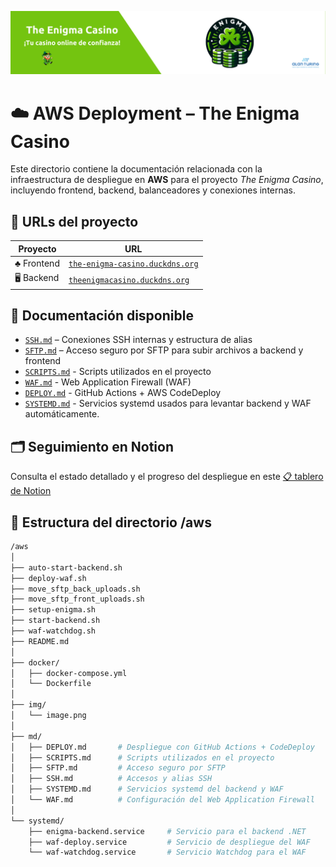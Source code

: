 ![banner](https://github.com/The-Enigma-Casino/.github/blob/main/img/Portada.png?raw=true)

# ☁️ AWS Deployment – The Enigma Casino

Este directorio contiene la documentación relacionada con la infraestructura de despliegue en **AWS** para el proyecto _The Enigma Casino_, incluyendo frontend, backend, balanceadores y conexiones internas.


## 🔗 URLs del proyecto

| Proyecto    | URL                                                                      |
| ----------- | ------------------------------------------------------------------------ |
| ♣️ Frontend | [`the-enigma-casino.duckdns.org`](https://the-enigma-casino.duckdns.org) |
| 🖥️ Backend  | [`theenigmacasino.duckdns.org`](https://theenigmacasino.duckdns.org/api) |


## 📁 Documentación disponible

- [`SSH.md`](./md/SSH.md) – Conexiones SSH internas y estructura de alias
- [`SFTP.md`](./md/SFTP.md) – Acceso seguro por SFTP para subir archivos a backend y frontend
- [`SCRIPTS.md`](./md/SCRIPTS.md) - Scripts utilizados en el proyecto
- [`WAF.md`](./md/WAF.md) - Web Application Firewall (WAF) 
- [`DEPLOY.md`](./md/DEPLOY.md) - GitHub Actions + AWS CodeDeploy
- [`SYSTEMD.md`](./md/SYSTEMD.md) - Servicios systemd usados para levantar backend y WAF automáticamente.


## 🗂 Seguimiento en Notion

Consulta el estado detallado y el progreso del despliegue en este [📋 tablero de Notion](https://aquatic-breadfruit-03f.notion.site/1fe5df69c5bd80cbbbaed2e50e75aafb?v=1fe5df69c5bd806b931c000c8d30c77d)


## 📁 Estructura del directorio /aws

```bash
/aws
│
├── auto-start-backend.sh
├── deploy-waf.sh
├── move_sftp_back_uploads.sh
├── move_sftp_front_uploads.sh
├── setup-enigma.sh
├── start-backend.sh
├── waf-watchdog.sh
├── README.md
│
├── docker/
│   ├── docker-compose.yml
│   └── Dockerfile
│
├── img/
│   └── image.png
│
├── md/
│   ├── DEPLOY.md       # Despliegue con GitHub Actions + CodeDeploy
│   ├── SCRIPTS.md      # Scripts utilizados en el proyecto
│   ├── SFTP.md         # Acceso seguro por SFTP
│   ├── SSH.md          # Accesos y alias SSH
│   ├── SYSTEMD.md      # Servicios systemd del backend y WAF
│   └── WAF.md          # Configuración del Web Application Firewall
│
└── systemd/
    ├── enigma-backend.service     # Servicio para el backend .NET
    ├── waf-deploy.service         # Servicio de despliegue del WAF
    └── waf-watchdog.service       # Servicio Watchdog para el WAF

```